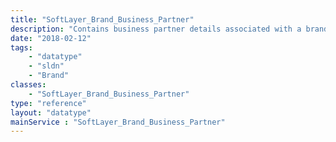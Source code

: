 ```yaml
---
title: "SoftLayer_Brand_Business_Partner"
description: "Contains business partner details associated with a brand. Country Enterprise Identifier (CEID), Channel ID, Segment ID and Reseller Level. "
date: "2018-02-12"
tags:
    - "datatype"
    - "sldn"
    - "Brand"
classes:
    - "SoftLayer_Brand_Business_Partner"
type: "reference"
layout: "datatype"
mainService : "SoftLayer_Brand_Business_Partner"
---
```


